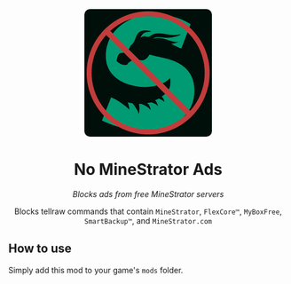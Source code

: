 <div align="center"><center>

<img src="https://raw.githubusercontent.com/lumilovesyou/No-MineStrator-Ads/refs/heads/main/src/main/resources/assets/no-minestrator-ads/icon.png" style="border-radius: 10px;" alt="Minestrator logo with red no symbol across it">

# No MineStrator Ads

*Blocks ads from free MineStrator servers*

Blocks tellraw commands that contain `MineStrator`, `FlexCore™`, `MyBoxFree`, `SmartBackup™`, and `MineStrator.com`
</center></div>

## How to use

Simply add this mod to your game's `mods` folder.
